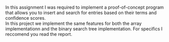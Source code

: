 In this assignment I was required to implement a proof-of-concept program that allows you to insert and search for entries based on their terms and confidence scores.\
In this project we implement the same features for both the array implementationn and the binary search tree implementation. For specifics I reccomend you read the report.
